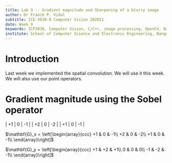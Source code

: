 ```yaml
---
title: Lab 9 -- Gradient magnitude and Sharpening of a blurry image
author: Dr Franck P. Vidal
subtitle: ICE-3038-0 Computer Vision 202021
date: Week 9
keywords: ICP3038, Computer Vision, C/C++, image processing, OpenCV, Bangor University, School of Computer Science and Electronic Engineering
institute: School of Computer Science and Electronic Engineering, Bangor University
---
```


# Introduction

Last week we implemented the spatial convolution. We will use it this week. We will also use our point operators.

# Gradient magnitude using the Sobel operator

| +1 | 0 | -1 |
| +2 | 0 | -2 |
| +1 | 0 | -1 |

$\mathbf{G}_x = \left[\begin{array}{ccc}
+1 & 0 & -1\\
+2 & 0 & -2\\
+1 & 0 & -1\\
\end{array}\right]$

$\mathbf{G}_y = \left[\begin{array}{ccc}
+1 & +2 & +1\\
0 & 0 & 0\\
-1 & -2 & -1\\
\end{array}\right]$
